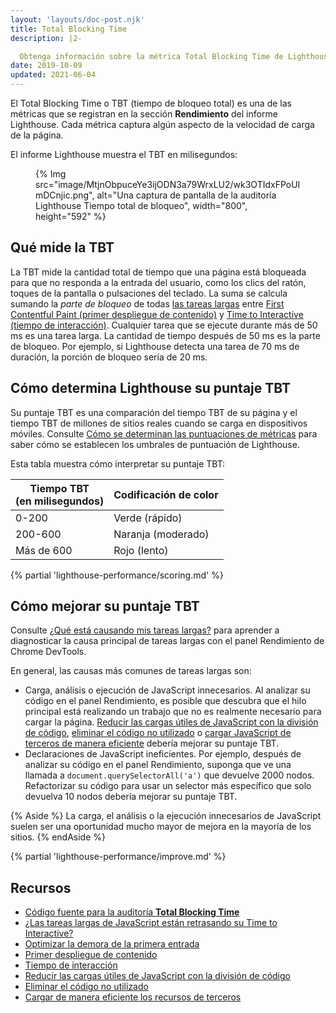 ```yaml
---
layout: 'layouts/doc-post.njk'
title: Total Blocking Time
description: |2-

  Obtenga información sobre la métrica Total Blocking Time de Lighthouse, cómo medirlo y optimizarlo.
date: 2019-10-09
updated: 2021-06-04
---
```


El Total Blocking Time o TBT (tiempo de bloqueo total) es una de las métricas que se registran en la sección **Rendimiento** del informe Lighthouse. Cada métrica captura algún aspecto de la velocidad de carga de la página.

El informe Lighthouse muestra el TBT en milisegundos:

<figure>{% Img src="image/MtjnObpuceYe3ijODN3a79WrxLU2/wk3OTIdxFPoUImDCnjic.png", alt="Una captura de pantalla de la auditoría Lighthouse Tiempo total de bloqueo", width="800", height="592" %}</figure>

## Qué mide la TBT

La TBT mide la cantidad total de tiempo que una página está bloqueada para que no responda a la entrada del usuario, como los clics del ratón, toques de la pantalla o pulsaciones del teclado. La suma se calcula sumando la _parte de bloqueo_ de todas [las tareas largas](https://web.dev/long-tasks-devtools/) entre [First Contentful Paint (primer despliegue de contenido)](https://web.dev/fcp/) y [Time to Interactive (tiempo de interacción)](https://web.dev/tti/). Cualquier tarea que se ejecute durante más de 50 ms es una tarea larga. La cantidad de tiempo después de 50 ms es la parte de bloqueo. Por ejemplo, si Lighthouse detecta una tarea de 70 ms de duración, la porción de bloqueo sería de 20 ms.

## Cómo determina Lighthouse su puntaje TBT

Su puntaje TBT es una comparación del tiempo TBT de su página y el tiempo TBT de millones de sitios reales cuando se carga en dispositivos móviles. Consulte [Cómo se determinan las puntuaciones de métricas](/docs/lighthouse/performance/performance-scoring/#metric-scores) para saber cómo se establecen los umbrales de puntuación de Lighthouse.

Esta tabla muestra cómo interpretar su puntaje TBT:

<div class="table-wrapper scrollbar">
  <table>
    <thead>
      <tr>
        <th>Tiempo TBT<br> (en milisegundos)</th>
        <th>Codificación de color</th>
      </tr>
    </thead>
    <tbody>
      <tr>
        <td>0-200</td>
        <td>Verde (rápido)</td>
      </tr>
      <tr>
        <td>200-600</td>
        <td>Naranja (moderado)</td>
      </tr>
      <tr>
        <td>Más de 600</td>
        <td>Rojo (lento)</td>
      </tr>
    </tbody>
  </table>
</div>

{% partial 'lighthouse-performance/scoring.md' %}

## Cómo mejorar su puntaje TBT

Consulte [¿Qué está causando mis tareas largas?](https://web.dev/long-tasks-devtools/#what-is-causing-my-long-tasks) para aprender a diagnosticar la causa principal de tareas largas con el panel Rendimiento de Chrome DevTools.

En general, las causas más comunes de tareas largas son:

- Carga, análisis o ejecución de JavaScript innecesarios. Al analizar su código en el panel Rendimiento, es posible que descubra que el hilo principal está realizando un trabajo que no es realmente necesario para cargar la página. [Reducir las cargas útiles de JavaScript con la división de código](https://web.dev/reduce-javascript-payloads-with-code-splitting/), [eliminar el código no utilizado](https://web.dev/remove-unused-code/) o [cargar JavaScript de terceros de manera eficiente](https://web.dev/efficiently-load-third-party-javascript/) debería mejorar su puntaje TBT.
- Declaraciones de JavaScript ineficientes. Por ejemplo, después de analizar su código en el panel Rendimiento, suponga que ve una llamada a `document.querySelectorAll('a')` que devuelve 2000 nodos. Refactorizar su código para usar un selector más específico que solo devuelva 10 nodos debería mejorar su puntaje TBT.

{% Aside %} La carga, el análisis o la ejecución innecesarios de JavaScript suelen ser una oportunidad mucho mayor de mejora en la mayoría de los sitios. {% endAside %}

{% partial 'lighthouse-performance/improve.md' %}

## Recursos

- [Código fuente para la auditoría **Total Blocking Time**](https://github.com/GoogleChrome/lighthouse/blob/master/lighthouse-core/audits/metrics/total-blocking-time.js)
- [¿Las tareas largas de JavaScript están retrasando su Time to Interactive?](https://web.dev/long-tasks-devtools/)
- [Optimizar la demora de la primera entrada](https://web.dev/optimize-fid)
- [Primer despliegue de contenido](https://web.dev/fcp/)
- [Tiempo de interacción](https://web.dev/tti/)
- [Reducir las cargas útiles de JavaScript con la división de código](https://web.dev/reduce-javascript-payloads-with-code-splitting/)
- [Eliminar el código no utilizado](https://web.dev/remove-unused-code/)
- [Cargar de manera eficiente los recursos de terceros](https://web.dev/efficiently-load-third-party-javascript/)
